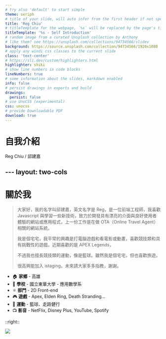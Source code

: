 ```yaml
---
# try also 'default' to start simple
theme: seriph
# title of your slide, will auto infer from the first header if not specified
title: 'Reg Chiu'
# titleTemplate for the webpage, `%s` will be replaced by the page's title
titleTemplate: '%s - Self Introduction'
# random image from a curated Unsplash collection by Anthony
# like them? see https://unsplash.com/collections/94734566/slidev
background: https://source.unsplash.com/collection/94734566/1920x1080
# apply any windi css classes to the current slide
class: 'text-center'
# https://sli.dev/custom/highlighters.html
highlighter: shiki
# show line numbers in code blocks
lineNumbers: true
# some information about the slides, markdown enabled
info: false
# persist drawings in exports and build
drawings:
  persist: false
# use UnoCSS (experimental)
css: unocss
# provide Downloadable PDF
download: true
---
```


# 自我介紹

Reg Chiu / 邱建嘉

<!--
The last comment block of each slide will be treated as slide notes. It will be visible and editable in Presenter Mode along with the slide. [Read more in the docs](https://sli.dev/guide/syntax.html#notes)
-->
---​
layout: two-cols
---
# 關於我

> 大家好，我的名字叫邱建嘉，英文名字是 Reg，是一位前端工程師，我喜歡 Javascript 與學習一些新技術，致力於開發具有漂亮的介面與良好使用者體驗的網站或應用程式，上一份工作是在做 OTA（Online Travel Agent）相關的網站系統。
> 
> 我是個宅宅，我平常的興趣是打電腦遊戲和看電影或動畫，喜歡競技類和具有挑戰性的遊戲，近期喜歡的是 APEX Legends，
> 
> 不過我也擅長競技類的運動，像是籃球。雖然我是個宅宅，但也喜歡旅遊。
> 
> 很高興能加入 istaging，未來請大家多多指教，謝謝。

- 🏠 **家鄉** - 高雄
- 🏫 **學校** - 國立東華大學 - 應用數學系
- ⚛️ **部門** - 2D Front-end
- 🎮 **遊戲** - Apex, Elden Ring, Death Stranding...
- 💪 **運動** - 籃球、走路健行
- 📺 **影音** - NetFlix, Disney Plus, YouTube, Spotify

::right::

<img src="https://spotify-currently-playing-track.vercel.app/api" class="mt-15 ml-5" />

<!-- [![My Spotify](https://spotify-currently-playing-track.vercel.app/api)](https://github.com/regchiu/spotify-currently-playing-track) -->

<!-- Read more about [Why Slidev?](https://sli.dev/guide/why) -->

<!--
You can have `style` tag in markdown to override the style for the current page.
Learn more: https://sli.dev/guide/syntax#embedded-styles
-->
